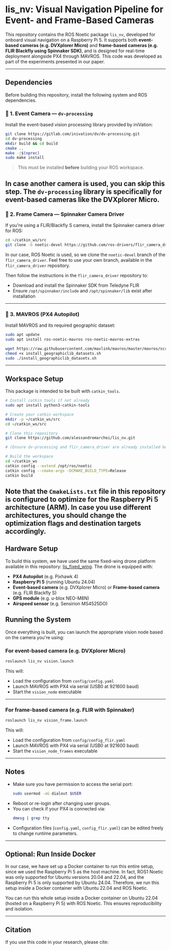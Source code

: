 # lis_nv: Visual Navigation Pipeline for Event- and Frame-Based Cameras

This repository contains the ROS Noetic package `lis_nv`, developed for onboard visual navigation on a Raspberry Pi 5. It supports both **event-based cameras (e.g. DVXplorer Micro)** and **frame-based cameras (e.g. FLIR Blackfly using Spinnaker SDK)**, and is designed for real-time deployment alongside PX4 through MAVROS. This code was developed as part of the experiments presented in our paper.

---

## Dependencies

Before building this repository, install the following system and ROS dependencies.

### 🔹 1. Event Camera — `dv-processing`

Install the event-based vision processing library provided by iniVation:

```bash
git clone https://gitlab.com/inivation/dv/dv-processing.git
cd dv-processing
mkdir build && cd build
cmake ..
make -j$(nproc)
sudo make install
```

> This must be installed **before** building your ROS workspace.


In case another camera is used, you can skip this step. The `dv-processing` library is specifically for event-based cameras like the DVXplorer Micro.
---

### 🔹 2. Frame Camera — Spinnaker Camera Driver

If you're using a FLIR/Blackfly S camera, install the Spinnaker camera driver for ROS:

```bash
cd ~/catkin_ws/src
git clone -b noetic-devel https://github.com/ros-drivers/flir_camera_driver.git
```

In our case, ROS Noetic is used, so we clone the `noetic-devel` branch of the `flir_camera_driver`.
Feel free to use your own branch, available in the `flir_camera_driver` repository.

Then follow the instructions in the `flir_camera_driver` repository to:
- Download and install the Spinnaker SDK from Teledyne FLIR
- Ensure `/opt/spinnaker/include` and `/opt/spinnaker/lib` exist after installation

---

### 🔹 3. MAVROS (PX4 Autopilot)

Install MAVROS and its required geographic dataset:

```bash
sudo apt update
sudo apt install ros-noetic-mavros ros-noetic-mavros-extras

wget https://raw.githubusercontent.com/mavlink/mavros/master/mavros/scripts/install_geographiclib_datasets.sh
chmod +x install_geographiclib_datasets.sh
sudo ./install_geographiclib_datasets.sh
```

---

## Workspace Setup

This package is intended to be built with `catkin_tools`.

```bash
# Install catkin tools if not already
sudo apt install python3-catkin-tools

# Create your catkin workspace
mkdir -p ~/catkin_ws/src
cd ~/catkin_ws/src

# Clone this repository
git clone https://github.com/alessandromarchei/lis_nv.git

# (Ensure dv-processing and flir_camera_driver are already installed before building)

# Build the workspace
cd ~/catkin_ws
catkin config --extend /opt/ros/noetic
catkin config --cmake-args -DCMAKE_BUILD_TYPE=Release
catkin build
```


Note that the `CmakeLists.txt` file in this repository is configured to optimize for the Raspberry Pi 5 architecture (ARM). In case you use different architectures, you should change the optimization flags and destination targets accordingly.
---

## Hardware Setup

To build this system, we have used the same fixed-wing drone platform available in this repository: [lis_fixed_wing](https://github.com/lis-epfl/lis-vision-flight).
The drone is equipped with:
- **PX4 Autopilot** (e.g. Pixhawk 4)
- **Raspberry Pi 5** (running Ubuntu 24.04)
- **Event-based camera** (e.g. DVXplorer Micro) or **Frame-based camera** (e.g. FLIR Blackfly S)
- **GPS module** (e.g. u-blox NEO-M8N)
- **Airspeed sensor** (e.g. Sensirion MS4525DO)


## Running the System

Once everything is built, you can launch the appropriate vision node based on the camera you're using:

### For **event-based camera** (e.g. DVXplorer Micro)

```bash
roslaunch lis_nv vision.launch
```

This will:
- Load the configuration from `config/config.yaml`
- Launch MAVROS with PX4 via serial (USB0 at 921600 baud)
- Start the `vision_node` executable

---

### For **frame-based camera** (e.g. FLIR with Spinnaker)

```bash
roslaunch lis_nv vision_frame.launch
```

This will:
- Load the configuration from `config/config_flir.yaml`
- Launch MAVROS with PX4 via serial (USB0 at 921600 baud)
- Start the `vision_node_frames` executable

---

## Notes

- Make sure you have permission to access the serial port:
  ```bash
  sudo usermod -aG dialout $USER
  ```
- Reboot or re-login after changing user groups.
- You can check if your PX4 is connected via:
  ```bash
  dmesg | grep tty
  ```
- Configuration files (`config.yaml`, `config_flir.yaml`) can be edited freely to change runtime parameters.

---

## Optional: Run Inside Docker

In our case, we have set up a Docker container to run this entire setup, since we used the Raspberry Pi 5 as the host machine. In fact, ROS1 Noetic was only supported for Ubuntu versions 20.04 and 22.04, and the Raspberry Pi 5 is only supported by Ubuntu 24.04. Therefore, we run this setup inside a Docker container with Ubuntu 22.04 and ROS Noetic.

You can run this whole setup inside a Docker container on Ubuntu 22.04 (hosted on a Raspberry Pi 5) with ROS Noetic. This ensures reproducibility and isolation.

---

## Citation

If you use this code in your research, please cite:


